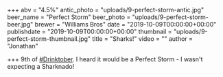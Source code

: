 +++
abv = "4.5%"
antic_photo = "uploads/9-perfect-storm-antic.jpg"
beer_name = "Perfect Storm"
beer_photo = "uploads/9-perfect-storm-beer.jpg"
brewer = "Williams Bros"
date = "2019-10-09T00:00:00+00:00"
publishdate = "2019-10-09T00:00:00+00:00"
thumbnail = "uploads/9-perfect-storm-thumbnail.jpg"
title = "Sharks!"
video = ""
author = "Jonathan"

+++
9th of [#Drinktober](https://www.facebook.com/hashtag/drinktober?source=feed_text&epa=HASHTAG). I heard it would be a Perfect Storm - I wasn't expecting a Sharknado!